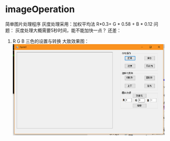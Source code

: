 # imageOperation
简单图片处理程序
灰度处理采用：加权平均法 R*0.3+ G * 0.58 + B * 0.12
问题： 灰度处理大概需要5秒时间，能不能加快一点？
还差：
1. R G B 三色的设置与转换
大致效果图：
![images](https://github.com/liangpu597/imageOperation/blob/master/images/demo.png)
